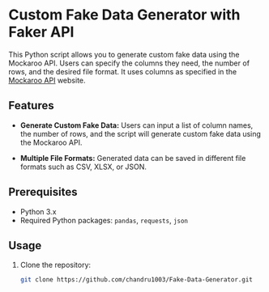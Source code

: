 # Custom Fake Data Generator with Faker API


This Python script allows you to generate custom fake data using the Mockaroo API. Users can specify the columns they need, the number of rows, and the desired file format. It uses columns as specified in the [Mockaroo API](https://www.mockaroo.com/) website. 
## Features

- **Generate Custom Fake Data:** Users can input a list of column names, the number of rows, and the script will generate custom fake data using the Mockaroo API.

- **Multiple File Formats:** Generated data can be saved in different file formats such as CSV, XLSX, or JSON.

## Prerequisites

- Python 3.x
- Required Python packages: `pandas`, `requests`, `json` 

## Usage

1. Clone the repository:

   ```bash
   git clone https://github.com/chandru1003/Fake-Data-Generator.git  
